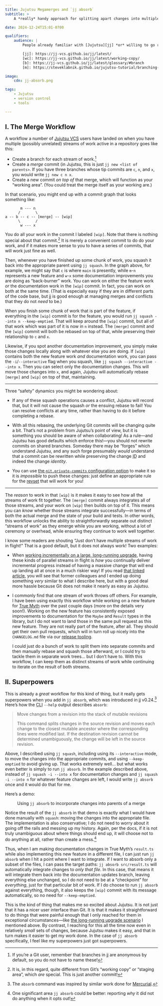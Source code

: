 ```yaml
---
title: Jujutsu Megamerges and `jj absorb`
subtitle: >
    A *really* handy approach for splitting apart changes into multiple branches but working on their combination.

date: 2024-12-24T15:01-0700

qualifiers:
    audience: |
        People already familiar with [Jujutsu][jj] *or* willing to go read the docs a bit to understand the fundamentals of what I am describing here—particularly around [the working copy][wc], [branching][b] and [merging][m].

        [jj]: https://jj-vcs.github.io/jj/latest/
        [wc]: https://jj-vcs.github.io/jj/latest/working-copy/
        [b]: https://jj-vcs.github.io/jj/latest/glossary/#branch
        [m]: https://steveklabnik.github.io/jujutsu-tutorial/branching-merging-and-conflicts/merging.html?highlight=merge#merging-branches

image:
    cdn: jj-absorb.png

tags:
    - Jujutsu
    - version control
    - tools

---
```


## I. The Merge Workflow

A workflow a number of [Jujutsu <abbr>VCS</abbr>][jj] users have landed on when you have multiple (possibly unrelated) streams of work active in a repository goes like this:

- Create a branch for each stream of work.[^anonymous]
- Create a *merge* commit (in Jujutsu, this is just `jj new <list of parents>`. If you have three branches whose tip commits are `c`, `n`, and `x`, you would write `jj new c n x`.
- Create a new commit *on top of* that merge, which will function as your “working area”. (You could treat the merge itself as your working are.)

[jj]: https://jj-vcs.github.io/jj/latest/

In that scenario, you might end up with a commit graph that looks something like:

```
       m --- n
      /       \
a -- b -- c -- [merge] -- [wip]
      \       /
       w --- x
```

You do all your work in the commit I labeled `[wip]`. Note that there is nothing special about that commit.[^wc] It is merely a convenient commit to do do your work, and if it makes more sense to you to have a series of commits, that will work just fine as well.

Then, whenever you have finished up some chunk of work, you squash it back into the appropriate parent using `jj squash`. In the graph above, for example, we might say that `c` is where `main` is presently, while `m`-`n` represents a new feature and `w`-`x` some documentation improvements you are doing as “back-burner” work. You can work on either the feature work *or* the documentation work in the `[wip]` commit. In fact, you can work on both at the same time. (That is especially easy if they are in different parts of the code base, but jj is good enough at managing merges and conflicts that they do not *need* to be.)

When you finish some chunk of work that is part of the feature, if everything in the `[wip]` commit is for the feature, you would run `jj squash --into n --keep-emptied`. That will keep around the `[wip]` commit, but all of that work which was part of it is now in `n` instead. The `[merge]` commit and the `[wip]` commit will both be rebased on top of that, while preserving their relationship to `c` and `x`.

Likewise, if you spot another documentation improvement, you simply make those changes locally along with whatever else you are doing. If `[wip]` contains both the new feature work *and* documentation work, you can pass the `-i`/`--interactive` flag when you squash, like `jj squash --interactive --into x`. Then you can select only the documentation changes. This will move those changes into `x`, and again, Jujutsu will automatically rebase `[merge]` and `[wip]` on top of that, maintaining.

---

Three “safety” dynamics you might be wondering about:

- If any of these squash operations causes a conflict, Jujutsu will record that, but it will not cause the squash *or* the ensuing rebase to fail! You can resolve conflicts at any time, rather than having to do it before completing a rebase.

- With all this rebasing, the underlying Git commits will be changing quite a bit. That’s not a problem from Jujutsu’s point of view, but it is something you should be aware of when collaborating! As a rule—and Jujutsu has good defaults which enforce this!—you should not rewrite commits on shared branches. Someday there may be “forges” which understand Jujutsu, and any such forge presumably *would* understand that a commit can be rewritten while preserving the change <abbr title="identifier">ID</abbr> and indeed the change *identity*.

- You can use [the `git.private-commits` configuration option][gpc] to make it so it is *impossible* to push these changes: just define an appropriate rule for the [revset][revset] that will work for you!

[gpc]: https://jj-vcs.github.io/jj/latest/config/#set-of-private-commits
[revset]: https://jj-vcs.github.io/jj/latest/revsets/

---

The *reason* to work in that `[wip]` is it makes it easy to see how all the streams of work fit together. The `[merge]` commit always integrates all of those streams, and your work on `[wip]` then builds on top of it. This means you can *know* whether those streams integrate successfully—in terms of both the actual merge and the state of your build and tests. In other words, this workflow unlocks the ability to straightforwardly separate out distinct “streams of work” as they emerge while you are working, without a lot of ceremony or overhead, while ensuring they continue to work well together.

I know some readers are shouting “Just don’t have multiple streams of work in flight!” That is a good default, but it does not always work! Two examples:

- When [working incrementally on a large, long-running upgrade][upgrade], having these kinds of parallel streams in flight is *how* you continually deliver incremental progress instead of having a massive change that will end up landing all at once in a much riskier way! If you read [that linked article][upgrade], you will see that former colleagues and I ended up doing something *very* similar to what I describe here, but with a good deal more hassle because Git does not make it nearly as easy as Jujutsu.

- I commonly find that one stream of work throws off others. For example, I have been using exactly this workflow while working on a new feature for [True Myth][tm] over the past couple days (more on the details very soon!). Working on the new feature has consistently exposed improvements to documentation for the `Maybe` and `Result` types in the library, but I do not want to land those in the same pull request as this new feature. They are not really part of the feature, after all. They should get their own pull requests, which will in turn roll up nicely into the `CHANGELOG.md` file via our [release tooling][release-it].

    I could just do a bunch of work to split them into separate commits and then manually rebase and squash those afterward, or I could try to tackle them in separate work trees… but I don’t have to. With this workflow, I can keep them as distinct streams of work while continuing to iterate on the result of both streams.

[upgrade]: https://v5.chriskrycho.com/journal/git-workflow-for-managing-long-running-upgrades-a/
[tm]: https://github.com/true-myth/true-myth
[release-it]: https://github.com/release-it/release-it


## II. Superpowers

This is already a *great* workflow for this kind of thing, but it really gets superpowers when you add in `jj absorb`, which was introduced in jj v0.24.[^from-hg] Here’s how the <abbr title="command-line interface">CLI</abbr> `--help` output describes `absorb`:

> Move changes from a revision into the stack of mutable revisions
>
> This command splits changes in the source revision and moves each change to the closest mutable ancestor where the corresponding lines were modified last. If the destination revision cannot be determined unambiguously, the change will be left in the source revision.

Above, I described using `jj squash`, including using its `--interactive` mode, to move the changes into the appropriate commits, and using `--keep-emptied` to avoid giving up. That works extremely well… but what works even better is simply to run `jj absorb`. In the example described above, instead of `jj squash -i --into x` for documentation changes and `jj squash -i --into n` for whatever feature changes are left, I would write `jj absorb` once and it would do that for me.

Here’s a demo:

<figure>

<script async id="asciicast-696032" src="https://asciinema.org/a/696032.js"></script>

<figcaption>Using <code>jj absorb</code> to incorporate changes into parents of a merge</figcaption>

</figure>

Notice the result of the `jj absorb` in that demo is exactly what I would have done manually with `squash`: moving the changes into the appropriate file. The implementation is also conservative; I do not need to worry about it going off the rails and messing up my history. Again, per the docs, if it is not truly unambiguous about where things should end up, it will choose not to do anything at all, rather than create a mess.[^error]

Thus, when I am making documentation changes in True Myth’s `result.ts` while also implementing this new feature in a different file, I can just run `jj absorb` when I hit a point where I want to integrate. If I want to absorb only a subset of the files, I can pass the target paths: `jj absorb src/result.ts` will automatically integrate changes to *only that file*. In this case, that means it will integrate them back into the documentation updates branch, leaving everything else unchanged, so I do not need to be at a “checkpoint” for *everything*, just for that particular bit of work. If I do choose to run `jj absorb` against everything, though, it also keeps the `[wip]` commit with its message automatically, so no need for `--keep-emptied`.

This is the kind of thing that makes me so excited about Jujutsu. It is not just that it has a nicer user interface than Git. It is that it makes it straightforward to do things that were painful enough that I only reached for them in exceptional circumstances—like [the long-running upgrade scenario][upgrade] I mentioned above. By contrast, I reaching for this all the time now even in relatively *small* sets of changes, because Jujutsu makes it easy, and that in turn makes it easier to get my work done. In the case of `jj absorb` specifically, I feel like my superpowers just got superpowers.



[^anonymous]: If you’re a Git user, remember that branches in jj are anonymous by default, so you do not have to name these!

[^wc]: It is, in this regard, quite different from Git’s “working copy” or “staging area”, which *are* special. This is just another commit!

[^from-hg]: The `absorb` command was inspired by similar work done for [Mercurial][hg].

[hg]: https://www.mercurial-scm.org

[^error]: One significant area `jj absorb` could be better: reporting *why* it did not do anything when it opts out!